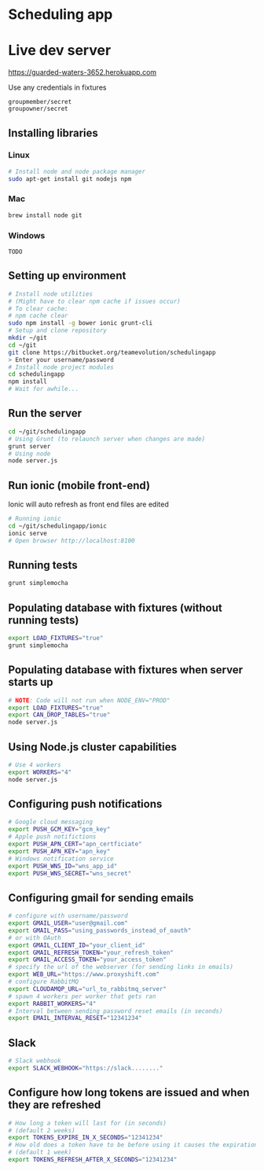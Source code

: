 # Scheduling app

# Live dev server
https://guarded-waters-3652.herokuapp.com

Use any credentials in fixtures

```
groupmember/secret
groupowner/secret
```

## Installing libraries

### Linux
```bash
# Install node and node package manager
sudo apt-get install git nodejs npm
```

### Mac
```bash
brew install node git
```

### Windows
```
TODO
```

## Setting up environment
```bash
# Install node utilities
# (Might have to clear npm cache if issues occur)
# To clear cache:
# npm cache clear
sudo npm install -g bower ionic grunt-cli
# Setup and clone repository
mkdir ~/git
cd ~/git
git clone https://bitbucket.org/teamevolution/schedulingapp
> Enter your username/password
# Install node project modules
cd schedulingapp
npm install
# Wait for awhile...
```

## Run the server



```bash
cd ~/git/schedulingapp
# Using Grunt (to relaunch server when changes are made)
grunt server
# Using node
node server.js
```

## Run ionic (mobile front-end)

Ionic will auto refresh as front end files are edited

```bash
# Running ionic
cd ~/git/schedulingapp/ionic
ionic serve
# Open browser http://localhost:8100
```

## Running tests
```bash
grunt simplemocha
```

## Populating database with fixtures (without running tests)
```bash
export LOAD_FIXTURES="true"
grunt simplemocha
```

## Populating database with fixtures when server starts up
```bash
# NOTE: Code will not run when NODE_ENV="PROD"
export LOAD_FIXTURES="true"
export CAN_DROP_TABLES="true"
node server.js
```

## Using Node.js cluster capabilities
```bash
# Use 4 workers
export WORKERS="4"
node server.js
```

## Configuring push notifications
```bash
# Google cloud messaging
export PUSH_GCM_KEY="gcm_key"
# Apple push notifictions
export PUSH_APN_CERT="apn_certficiate"
export PUSH_APN_KEY="apn_key"
# Windows notification service
export PUSH_WNS_ID="wns_app_id"
export PUSH_WNS_SECRET="wns_secret"
```

## Configuring gmail for sending emails
```bash
# configure with username/password
export GMAIL_USER="user@gmail.com"
export GMAIL_PASS="using_passwords_instead_of_oauth"
# or with OAuth
export GMAIL_CLIENT_ID="your_client_id"
export GMAIL_REFRESH_TOKEN="your_refresh_token"
export GMAIL_ACCESS_TOKEN="your_access_token"
# specify the url of the webserver (for sending links in emails)
export WEB_URL="https://www.proxyshift.com"
# configure RabbitMQ
export CLOUDAMQP_URL="url_to_rabbitmq_server"
# spawn 4 workers per worker that gets ran
export RABBIT_WORKERS="4"
# Interval between sending password reset emails (in seconds)
export EMAIL_INTERVAL_RESET="12341234"
```

## Slack
```bash
# Slack webhook
export SLACK_WEBHOOK="https://slack........"
```

## Configure how long tokens are issued and when they are refreshed
```bash
# How long a token will last for (in seconds)
# (default 2 weeks)
export TOKENS_EXPIRE_IN_X_SECONDS="12341234"
# How old does a token have to be before using it causes the expiration to reset
# (default 1 week)
export TOKENS_REFRESH_AFTER_X_SECONDS="12341234"
```
